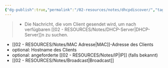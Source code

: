 ```yaml
---
{"dg-publish":true,"permalink":"/02-resources/notes/dhcpdiscover/","tags":["informatik/netzwerk/protokoll"],"noteIcon":"","updated":"2025-09-10T16:35:11.000+02:00"}
---
```


>- Die Nachricht, die vom Client gesendet wird, um nach verfügbaren [[02 - RESOURCES/Notes/DHCP-Server\|DHCP-Server]]n zu suchen.

- [[02 - RESOURCES/Notes/MAC Adresse\|MAC]]-Adresse des Clients
- optional: Hostname des Clients
- optional: angeforderte [[02 - RESOURCES/Notes/IP\|IP]] (falls bekannt)
- [[02 - RESOURCES/Notes/Broadcast\|Broadcast]]